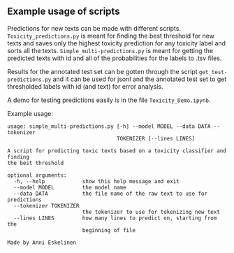 ## Example usage of scripts

Predictions for new texts can be made with different scripts. `Toxicity_predictions.py` is meant for finding the best threshold for new texts and saves only the highest toxicity prediction for any toxicity label and sorts all the texts. `Simple_multi-predictions.py` is meant for getting the predicted texts with id and all of the probabilities for the labels to .tsv files.

Results for the annotated test set can be gotten through the script `get_test-predictions.py` and it can be used for jsonl and the annotated test set to get thresholded labels with id (and text) for error analysis.

A demo for testing predictions easily is in the file `Toxicity_Demo.ipynb`.



Example usage:

```
usage: simple_multi-predictions.py [-h] --model MODEL --data DATA --tokenizer
                                   TOKENIZER [--lines LINES]

A script for predicting toxic texts based on a toxicity classifier and finding
the best threshold

optional arguments:
  -h, --help            show this help message and exit
  --model MODEL         the model name
  --data DATA           the file name of the raw text to use for predictions
  --tokenizer TOKENIZER
                        the tokenizer to use for tokenizing new text
  --lines LINES         how many lines to predict on, starting from the
                        beginning of file

Made by Anni Eskelinen
```


